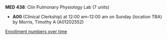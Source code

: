 **MED 438**: Clin Pulmonary Physiology Lab (7 units)

- **A00** (Clinical Clerkship) at 12:00 am–12:00 am on Sunday (location TBA) by Morris, Timothy A (A01202552)

[Enrollment numbers over time](./MED438.tsv)

